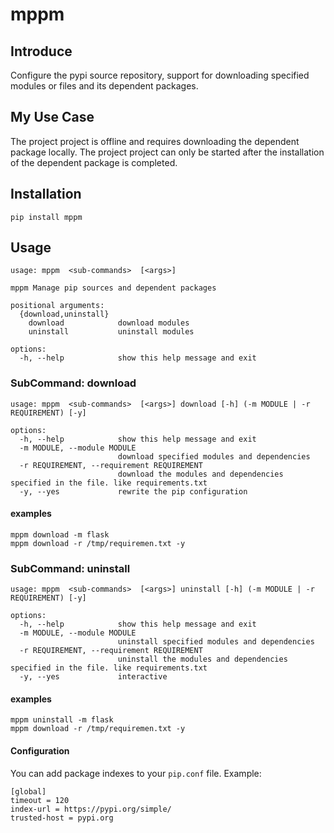 # mppm

## Introduce

Configure the pypi source repository, support for downloading specified modules or files and its dependent packages.

## My Use Case

The project project is offline and requires downloading the dependent package locally. 
The project project can only be started after the installation of the dependent package is completed.

## Installation

    pip install mppm

## Usage

    usage: mppm  <sub-commands>  [<args>] 

    mppm Manage pip sources and dependent packages

    positional arguments:
      {download,uninstall}
        download            download modules
        uninstall           uninstall modules

    options:
      -h, --help            show this help message and exit


### SubCommand: download

    usage: mppm  <sub-commands>  [<args>] download [-h] (-m MODULE | -r REQUIREMENT) [-y]

    options:
      -h, --help            show this help message and exit
      -m MODULE, --module MODULE
                            download specified modules and dependencies
      -r REQUIREMENT, --requirement REQUIREMENT
                            download the modules and dependencies specified in the file. like requirements.txt
      -y, --yes             rewrite the pip configuration

  #### examples
    mppm download -m flask  
    mppm download -r /tmp/requiremen.txt -y


### SubCommand: uninstall

    usage: mppm  <sub-commands>  [<args>] uninstall [-h] (-m MODULE | -r REQUIREMENT) [-y]

    options:
      -h, --help            show this help message and exit
      -m MODULE, --module MODULE
                            uninstall specified modules and dependencies
      -r REQUIREMENT, --requirement REQUIREMENT
                            uninstall the modules and dependencies specified in the file. like requirements.txt
      -y, --yes             interactive

  #### examples
    mppm uninstall -m flask
    mppm download -r /tmp/requiremen.txt -y


#### Configuration

You can add package indexes to your `pip.conf` file. Example:

    [global]
    timeout = 120
    index-url = https://pypi.org/simple/
    trusted-host = pypi.org

